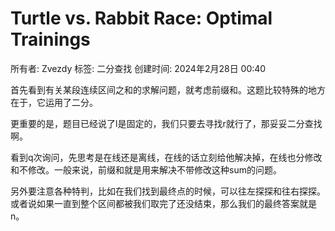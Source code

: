 # Turtle vs. Rabbit Race: Optimal Trainings

所有者: Zvezdy
标签: 二分查找
创建时间: 2024年2月28日 00:40

首先看到有关某段连续区间之和的求解问题，就考虑前缀和。这题比较特殊的地方在于，它运用了二分。

更重要的是，题目已经说了l是固定的，我们只要去寻找r就行了，那妥妥二分查找啊。

看到q次询问，先思考是在线还是离线，在线的话立刻给他解决掉，在线也分修改和不修改。一般来说，前缀和就是用来解决不带修改这种sum的问题。

另外要注意各种特判，比如在我们找到最终点的时候，可以往左探探和往右探探。或者说如果一直到整个区间都被我们取完了还没结束，那么我们的最终答案就是n。
